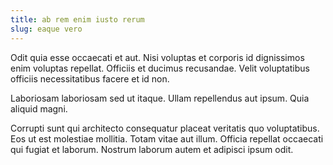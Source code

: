 ```yaml
---
title: ab rem enim iusto rerum
slug: eaque vero
---
```


Odit quia esse occaecati et aut. Nisi voluptas et corporis id dignissimos enim voluptas repellat. Officiis et ducimus recusandae. Velit voluptatibus officiis necessitatibus facere et id non.

Laboriosam laboriosam sed ut itaque. Ullam repellendus aut ipsum. Quia aliquid magni.

Corrupti sunt qui architecto consequatur placeat veritatis quo voluptatibus. Eos ut est molestiae mollitia. Totam vitae aut illum. Officia repellat occaecati qui fugiat et laborum. Nostrum laborum autem et adipisci ipsum odit.
